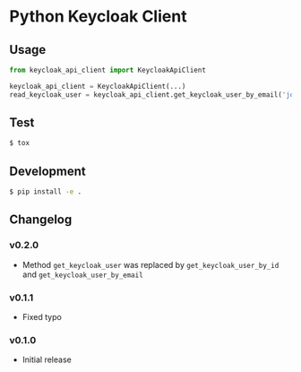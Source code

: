 # Python Keycloak Client

## Usage

```python
from keycloak_api_client import KeycloakApiClient

keycloak_api_client = KeycloakApiClient(...)
read_keycloak_user = keycloak_api_client.get_keycloak_user_by_email('johndoe@example.com')
```

## Test

```bash
$ tox
```

## Development

```bash
$ pip install -e .
```

## Changelog

### v0.2.0
- Method `get_keycloak_user` was replaced by `get_keycloak_user_by_id` and `get_keycloak_user_by_email`

### v0.1.1
- Fixed typo

### v0.1.0
- Initial release

